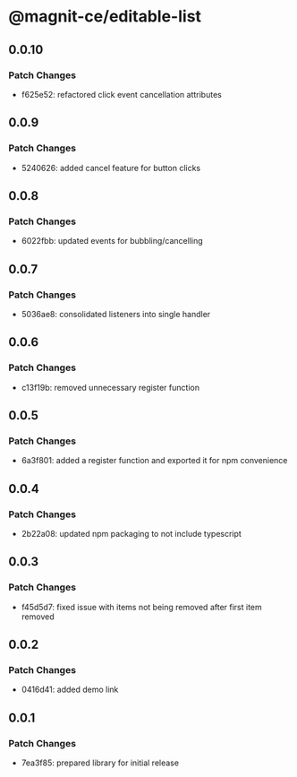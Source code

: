 # @magnit-ce/editable-list

## 0.0.10

### Patch Changes

- f625e52: refactored click event cancellation attributes

## 0.0.9

### Patch Changes

- 5240626: added cancel feature for button clicks

## 0.0.8

### Patch Changes

- 6022fbb: updated events for bubbling/cancelling

## 0.0.7

### Patch Changes

- 5036ae8: consolidated listeners into single handler

## 0.0.6

### Patch Changes

- c13f19b: removed unnecessary register function

## 0.0.5

### Patch Changes

- 6a3f801: added a register function and exported it for npm convenience

## 0.0.4

### Patch Changes

- 2b22a08: updated npm packaging to not include typescript

## 0.0.3

### Patch Changes

- f45d5d7: fixed issue with items not being removed after first item removed

## 0.0.2

### Patch Changes

- 0416d41: added demo link

## 0.0.1

### Patch Changes

- 7ea3f85: prepared library for initial release
